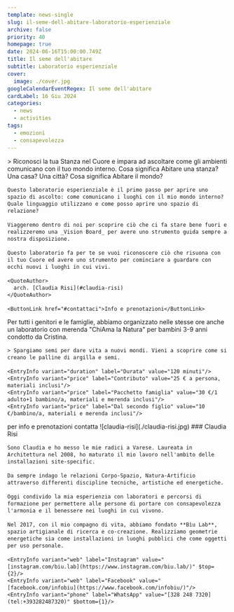 ```yaml
---
template: news-single
slug: il-seme-dell-abitare-laboratorio-esperienziale
archive: false
priority: 40
homepage: true
date: 2024-06-16T15:00:00.749Z
title: Il seme dell'abitare
subtitle: Laboratorio esperienziale
cover: 
  image: ./cover.jpg
googleCalendarEventRegex: Il seme dell'abitare
cardLabel: 16 Giu 2024
categories:
  - news
  - activities
tags:
  - emozioni
  - consapevolezza
---
```


<Row>
  <Col md={5}>
    <EntryInfo variant="location" label="A LaSchola" value="[Via Maroni 13, Casciago 21020, VA](https://g.page/laschola?share)"/>
    <EntryInfo variant="frequency" label="Quando" value="domenica 16 giugno 2024"/>
    <EntryInfo variant="duration" label="Orario" value="dalle 15:00 alle 17:00"/>
    <EntryInfo variant="price" label="Contributo" value="25 € a persona, materiali inclusi"/>
    <EntryInfo variant="teacher" label="Condotto da" value="arch. [Claudia Risi](#claudia-risi)"/>
    <EntryInfo variant="phone" label="Telefono" value="[328 248 7320](tel:+393282487320)" $bottom={3}/>
  </Col>
  <Col md={7}>
    > Riconosci la tua Stanza nel Cuore e impara ad ascoltare come gli ambienti comunicano con il tuo mondo interno.
  </Col>
</Row>
<Row>
  <Col md={6} $top={3}>
    Cosa significa Abitare una stanza? Una casa? Una città? Cosa significa Abitare il mondo?

    Questo laboratorio esperienziale è il primo passo per aprire uno spazio di ascolto: come comunicano i luoghi con il mio mondo interno? Quale linguaggio utilizzano e come posso aprire uno spazio di relazione?
    
    Viaggeremo dentro di noi per scoprire ciò che ci fa stare bene fuori e realizzeremo una _Vision Board_ per avere uno strumento guida sempre a nostra disposizione.

    Questo laboratorio fa per te se vuoi riconoscere ciò che risuona con il tuo Cuore ed avere uno strumento per cominciare a guardare con occhi nuovi i luoghi in cui vivi.

    <QuoteAuthor>
      arch. [Claudia Risi](#claudia-risi)
    </QuoteAuthor>

    <ButtonLink href="#contattaci">Info e prenotazioni</ButtonLink>
  </Col>
  <Col md={6} $top={3}>
    Per tutti i genitori e le famiglie, abbiamo organizzato nelle stesse ore anche un laboratorio con merenda "ChiAma la Natura" per bambini 3-9 anni condotto da Cristina.

    > Spargiamo semi per dare vita a nuovi mondi. Vieni a scoprire come si creano le palline di argilla e semi.

    <EntryInfo variant="duration" label="Durata" value="120 minuti"/>
    <EntryInfo variant="price" label="Contributo" value="25 € a persona, materiali inclusi"/>
    <EntryInfo variant="price" label="Pacchetto famiglia" value="30 €/1 adulto+1 bambino/a, materiali e merenda inclusi"/>
    <EntryInfo variant="price" label="Dal secondo figlio" value="10 €/bambino/a, materiali e merenda inclusi"/>
  </Col>
</Row>

<Row>
  <Col id="contattaci">
    <SectionTitle>per info e prenotazioni</SectionTitle>
    <SectionSubtitle>contatta</SectionSubtitle>
  </Col>
  <Col md={2}></Col>
  <Col xs={3} md={2}>
    <ImgRounded>
      ![claudia-risi](./claudia-risi.jpg)
    </ImgRounded>
  </Col>
  <Col xs={9} md={6}>
    ### Claudia Risi

    Sono Claudia e ho messo le mie radici a Varese. Laureata in Architettura nel 2008, ho maturato il mio lavoro nell'ambito delle installazioni site-specific.

    Da sempre indago le relazioni Corpo-Spazio, Natura-Artificio attraverso differenti discipline tecniche, artistiche ed energetiche.

    Oggi condivido la mia esperienzia con laboratori e percorsi di formazione per permettere alle persone di portare con consapevolezza l'armonia e il benessere nei luoghi in cui vivono.

    Nel 2017, con il mio compagno di vita, abbiamo fondato **Bìu Lab**, spazio artigianale di ricerca e co-creazione. Realizziamo geometrie energetiche sia come installazioni in luoghi pubblici che come oggetti per uso personale.

    <EntryInfo variant="web" label="Instagram" value="[instagram.com/biu.lab](https://www.instagram.com/biu.lab/)" $top={2}/>
    <EntryInfo variant="web" label="Facebook" value="[facebook.com/infobiu](https://www.facebook.com/infobiu/)"/>
    <EntryInfo variant="phone" label="WhatsApp" value="[328 248 7320](tel:+393282487320)" $bottom={1}/>
  </Col>
</Row>
